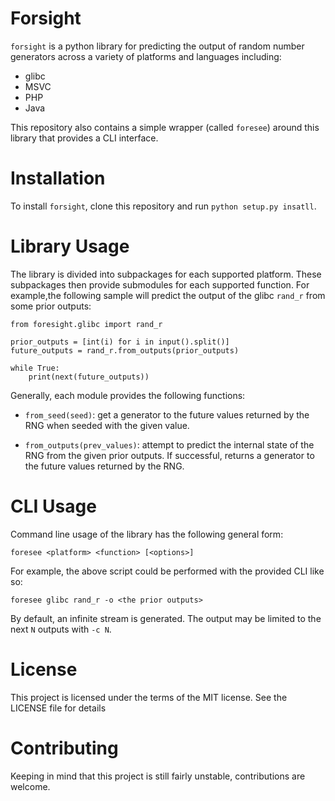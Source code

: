 
Forsight
========

`forsight` is a python library for predicting the output of random number
generators across a variety of platforms and languages including:

- glibc
- MSVC
- PHP
- Java

This repository also contains a simple wrapper (called `foresee`) around this
library that provides a CLI interface.

Installation
============

To install `forsight`, clone this repository and run `python setup.py insatll`.

Library Usage
=============

The library is divided into subpackages for each supported platform. These
subpackages then provide submodules for each supported function. For example,the
following sample will predict the output of the glibc `rand_r` from some
prior outputs:

    from foresight.glibc import rand_r

    prior_outputs = [int(i) for i in input().split()]
    future_outputs = rand_r.from_outputs(prior_outputs)

    while True:
        print(next(future_outputs))

Generally, each module provides the following functions:

- `from_seed(seed)`: get a generator to the future values returned by the RNG when
seeded with the given value.

- `from_outputs(prev_values)`: attempt to predict the internal state of the RNG from
the given prior outputs. If successful, returns a generator to the future values
returned by the RNG.

CLI Usage
=========

Command line usage of the library has the following general form:

    foresee <platform> <function> [<options>]

For example, the above script could be performed with the provided CLI like so:

    foresee glibc rand_r -o <the prior outputs>

By default, an infinite stream is generated. The output may be limited to the next
`N` outputs with `-c N`.

License
=======

This project is licensed under the terms of the MIT license. See the LICENSE file
for details

Contributing
============

Keeping in mind that this project is still fairly unstable, contributions are
welcome.
